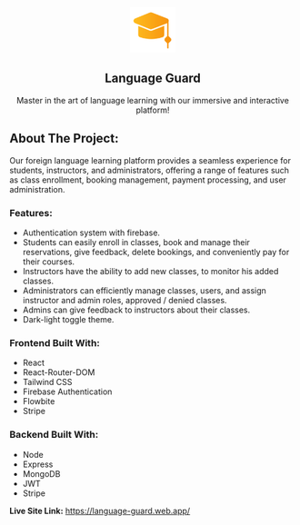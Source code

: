 <div align="center">
  <a href="https://language-guard.web.app/">
    <img src="./public/logo.png" alt="Logo" width="80" height="80">
  </a>
    <h2 align="center">Language Guard</h2>

  <p align="center">
    Master in the art of language learning with our immersive and interactive platform!
  </p>
</div>

## About The Project:

Our foreign language learning platform provides a seamless experience for students, instructors, and administrators, offering a range of features such as class enrollment, booking management, payment processing, and user administration.

<h3>Features:</h3>

- Authentication system with firebase.
- Students can easily enroll in classes, book and manage their reservations, give feedback, delete bookings, and conveniently pay for their courses.
- Instructors have the ability to add new classes, to monitor his added classes.
- Administrators can efficiently manage classes, users, and assign instructor and admin roles, approved / denied classes.
- Admins can give feedback to instructors about their classes.
- Dark-light toggle theme.


### Frontend Built With:
- React
- React-Router-DOM
- Tailwind CSS
- Firebase Authentication
- Flowbite 
- Stripe

### Backend Built With:
- Node
- Express
- MongoDB
- JWT
- Stripe

**Live Site Link:** https://language-guard.web.app/

